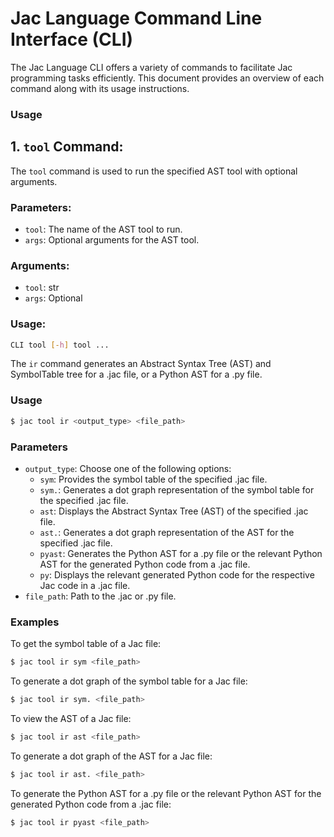 # Jac Language Command Line Interface (CLI)

The Jac Language CLI offers a variety of commands to facilitate Jac programming tasks efficiently. This document provides an overview of each command along with its usage instructions.

### Usage

## 1. `tool` Command:

The `tool` command is used to run the specified AST tool with optional arguments.

### Parameters:
- `tool`: The name of the AST tool to run.
- `args`: Optional arguments for the AST tool.

### Arguments:
- `tool`: str
- `args`: Optional

### Usage:
```bash
CLI tool [-h] tool ...
```
The `ir` command generates an Abstract Syntax Tree (AST) and SymbolTable tree for a .jac file, or a Python AST for a .py file.
### Usage

```bash
$ jac tool ir <output_type> <file_path>
```
### Parameters

- `output_type`: Choose one of the following options:
  - `sym`: Provides the symbol table of the specified .jac file.
  - `sym.`: Generates a dot graph representation of the symbol table for the specified .jac file.
  - `ast`: Displays the Abstract Syntax Tree (AST) of the specified .jac file.
  - `ast.`: Generates a dot graph representation of the AST for the specified .jac file.
  - `pyast`: Generates the Python AST for a .py file or the relevant Python AST for the generated Python code from a .jac file.
  - `py`: Displays the relevant generated Python code for the respective Jac code in a .jac file.
- `file_path`: Path to the .jac or .py file.

### Examples

To get the symbol table of a Jac file:
```bash
$ jac tool ir sym <file_path>
```

To generate a dot graph of the symbol table for a Jac file:
```bash
$ jac tool ir sym. <file_path>
```

To view the AST of a Jac file:
```bash
$ jac tool ir ast <file_path>
```

To generate a dot graph of the AST for a Jac file:
```bash
$ jac tool ir ast. <file_path>
```

To generate the Python AST for a .py file or the relevant Python AST for the generated Python code from a .jac file:
```bash
$ jac tool ir pyast <file_path>
```


